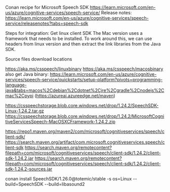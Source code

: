 Conan recipe for Microsoft Speech SDK
https://learn.microsoft.com/en-us/azure/cognitive-services/speech-service/
Release notes:
https://learn.microsoft.com/en-us/azure/cognitive-services/speech-service/releasenotes?tabs=speech-sdk

Steps for integration:
Get linux client SDK
The Mac version uses a framework that needs to be installed. To work around this, we can use headers from linux version and then extract the link libraries from the Java SDK.

Source files download locations

https://aka.ms/csspeech/linuxbinary
https://aka.ms/csspeech/macosbinary
also get Java binary: https://learn.microsoft.com/en-us/azure/cognitive-services/speech-service/quickstarts/setup-platform?pivots=programming-language-java&tabs=macos%2Cdebian%2Cdotnet%2Cjre%2Cgradle%2Cnodejs%2Cmac%2Cpypi
(https://azureai.azureedge.net/maven)

https://csspeechstorage.blob.core.windows.net/drop/1.24.2/SpeechSDK-Linux-1.24.2.tar.gz
https://csspeechstorage.blob.core.windows.net/drop/1.24.2/MicrosoftCognitiveServicesSpeech-MacOSXCFramework-1.24.2.zip

https://repo1.maven.org/maven2/com/microsoft/cognitiveservices/speech/client-sdk/
https://search.maven.org/artifact/com.microsoft.cognitiveservices.speech/client-sdk
https://search.maven.org/remotecontent?filepath=com/microsoft/cognitiveservices/speech/client-sdk/1.24.2/client-sdk-1.24.2.jar
https://search.maven.org/remotecontent?filepath=com/microsoft/cognitiveservices/speech/client-sdk/1.24.2/client-sdk-1.24.2-sources.jar

conan install SpeechSDK/1.26.0@totemic/stable -s os=Linux --build=SpeechSDK --build=libasound2
